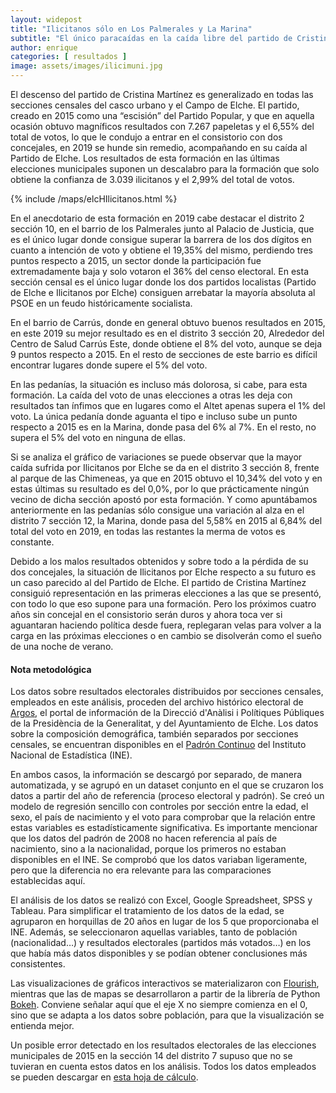 ```yaml
---
layout: widepost
title: "Ilicitanos sólo en Los Palmerales y La Marina"
subtitle: "El único paracaídas en la caída libre del partido de Cristina Martínez se encuentra en el barrio con mayor índice de pobreza y en la pedanía más meridional de la ciudad"
author: enrique 
categories: [ resultados ]
image: assets/images/ilicimuni.jpg
---
```

El descenso del partido de Cristina Martínez es generalizado en todas las secciones censales del casco urbano y el Campo de Elche. El partido, creado en 2015 como una “escisión” del Partido Popular, y que en aquella ocasión obtuvo magníficos resultados con 7.267 papeletas y el 6,55% del total de votos, lo que le condujo a entrar en el consistorio con dos concejales, en 2019 se hunde sin remedio, acompañando en su caída al Partido de Elche. Los resultados de esta formación en las últimas elecciones municipales suponen un descalabro para la formación que solo obtiene la confianza de 3.039 ilicitanos y el 2,99% del total de votos.

{% include /maps/elcHIlicitanos.html %}

En el anecdotario de esta formación en 2019 cabe destacar el distrito 2 sección 10, en el barrio de los Palmerales junto al Palacio de Justicia, que es el único lugar donde consigue superar la barrera de los dos dígitos en cuanto a intención de voto y obtiene el 19,35% del mismo, perdiendo tres puntos respecto a 2015, un sector donde la participación fue extremadamente baja y solo votaron el 36% del censo electoral. En esta sección censal es el único lugar donde los dos partidos localistas (Partido de Elche e Ilicitanos por Elche) consiguen arrebatar la mayoría absoluta al PSOE en un feudo históricamente socialista.

En el barrio de Carrús, donde en general obtuvo buenos resultados en 2015, en este 2019 su mejor resultado es en el distrito 3 sección 20, Alrededor del Centro de Salud Carrús Este, donde obtiene el 8% del voto, aunque se deja 9 puntos respecto a 2015. En el resto de secciones de este barrio es difícil encontrar lugares donde supere el 5% del voto.

En las pedanías, la situación es incluso más dolorosa, si cabe, para esta formación. La caída del voto de unas elecciones a otras les deja con resultados tan ínfimos que en lugares como el Altet apenas supera el 1% del voto. La única pedanía donde aguanta el tipo e incluso sube un punto respecto a 2015 es en la Marina, donde pasa del 6% al 7%. En el resto, no supera el 5% del voto en ninguna de ellas.

<div class="flourish-embed" data-src="visualisation/386342"></div><script src="https://public.flourish.studio/resources/embed.js"></script>

Si se analiza el gráfico de variaciones se puede observar que la mayor caída sufrida por Ilicitanos por Elche se da en el distrito 3 sección 8, frente al parque de las Chimeneas, ya que en 2015 obtuvo el 10,34% del voto y en estas últimas su resultado es del 0,0%, por lo que prácticamente ningún vecino de dicha sección apostó por esta formación.
Y como apuntábamos anteriormente en las pedanías sólo consigue una variación al alza en el distrito 7 sección 12, la Marina, donde pasa del 5,58% en 2015 al 6,84% del total del voto en 2019, en todas las restantes la merma de votos es constante.

Debido a los malos resultados obtenidos y sobre todo a la pérdida de su dos concejales, la situación de Ilicitanos por Elche respecto a su futuro es un caso parecido al del Partido de Elche. El partido de Cristina Martínez consiguió representación en las primeras elecciones a las que se presentó, con todo lo que eso supone para una formación. Pero los próximos cuatro años sin concejal en el consistorio serán duros y ahora toca ver si aguantaran haciendo política desde fuera, replegaran velas para volver a la carga en las próximas elecciones o en cambio se disolverán como el sueño de una noche de verano.

<div class="alert alert-secondary" role="alert">
  <h4 class="alert-heading">Nota metodológica</h4>
  <p>Los datos sobre resultados electorales distribuidos por secciones censales, empleados en este análisis, proceden del archivo histórico electoral de <a href="http://www.argos.gva.es/ahe/val/buscaEleccionesV.html">Argos</a>, el portal de información de la Direcció d'Anàlisi i Polítiques Públiques de la Presidència de la Generalitat, y del Ayuntamiento de Elche. Los datos sobre la composición demográfica, también separados por secciones censales, se encuentran disponibles en el <a href="http://www.ine.es/dyngs/INEbase/es/operacion.htm?c=Estadistica_C&cid=1254736177012&menu=resultados&idp=1254734710990">Padrón Continuo</a> del Instituto Nacional de Estadística (INE).</p>
  <p>En ambos casos, la información se descargó por separado, de manera automatizada, y se agrupó en un dataset conjunto en el que se cruzaron los datos a partir del año de referencia (proceso electoral y padrón). Se creó un modelo de regresión sencillo con controles por sección entre la edad, el sexo, el país de nacimiento y el voto para comprobar que la relación entre estas variables es estadísticamente significativa. Es importante mencionar que los datos del padrón de 2008 no hacen referencia al país de nacimiento, sino a la nacionalidad, porque los primeros no estaban disponibles en el INE. Se comprobó que los datos variaban ligeramente, pero que la diferencia no era relevante para las comparaciones establecidas aquí.
</p>
  <p>El análisis de los datos se realizó con Excel, Google Spreadsheet, SPSS y Tableau. Para simplificar el tratamiento de los datos de la edad, se agruparon en horquillas de 20 años en lugar de los 5 que proporcionaba el INE. Además, se seleccionaron aquellas variables, tanto de población (nacionalidad…) y resultados electorales (partidos más votados…) en los que había más datos disponibles y se podían obtener conclusiones más consistentes.</p>
  <p>Las visualizaciones de gráficos interactivos se materializaron con <a href="https://flourish.studio/">Flourish</a>, mientras que las de mapas se desarrollaron a partir de la librería de Python <a href="https://bokeh.pydata.org/en/latest/">Bokeh</a>. Conviene señalar aquí que el eje X no siempre comienza en el 0, sino que se adapta a los datos sobre población, para que la visualización se entienda mejor.</p> 
  <p>Un posible error detectado en los resultados electorales de las elecciones municipales de 2015 en la sección 14 del distrito 7 supuso que no se tuvieran en cuenta estos datos en los análisis. Todos los datos empleados se pueden descargar en <a href="https://docs.google.com/spreadsheets/d/1KQXKOpb7Vh9nDM5oFVVR9pdp17jLWdkJoz7ND52hhcU/edit?usp=sharing">esta hoja de cálculo</a>.</p>
</div>